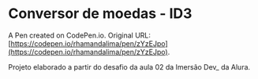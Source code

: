 # Conversor de moedas - ID3

A Pen created on CodePen.io. Original URL: [https://codepen.io/rhamandalima/pen/zYzEJpo](https://codepen.io/rhamandalima/pen/zYzEJpo).

Projeto elaborado a partir do desafio da aula 02 da Imersão Dev_ da Alura.
